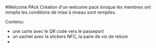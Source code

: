 #Welcome PAck
Création d'un welcome pack lorsque les membres ont remplis les conditions de mise à niveau sont remplies. 

Contenu:

- une carte avec le QR code vers le passeport
- un sachet avec le stickers NFC, la paire de vis de reliure
- 